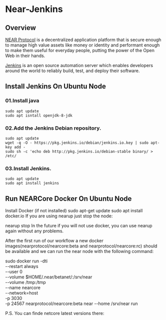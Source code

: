 # Near-Jenkins

## Overview

 [NEAR Protocol](https://near.org/) is a decentralized application platform that is secure enough to manage high value assets like money or identity and performant enough to make them useful for everyday people, putting the power of the Open Web in their hands.
 
 [Jenkins](https://www.jenkins.io/) is an open source automation server which enables developers around the world to reliably build, test, and deploy their software.
## Install Jenkins On Ubuntu Node
### 01.Install java
    sudo apt update 
    sudo apt isntall openjdk-8-jdk

### 02.Add the Jenkins Debian repository.
    sudo apt update
    wget -q -O - https://pkg.jenkins.io/debian/jenkins.io.key | sudo apt-key add -
    sudo sh -c 'echo deb http://pkg.jenkins.io/debian-stable binary/ > /etc/
### 03.Install Jenkins.
    sudo apt update
    sudo apt install jenkins
## Run NEARCore Docker On Ubuntu Node
Install Docker (if not installed)
sudo apt-get update
sudo apt install docker.io
If you are using nearup just stop the node:

nearup stop
In the future if you will not use docker, you can use nearup again without any problems.

After the first run of our workflow a new docker images(nearprotocol/nearcore:beta and nearprotocol/nearcore:rc) should be available and we can run the near node with the following command:

sudo docker run -dti \
     --restart always \
     --user 0 \
     --volume $HOME/.near/betanet/:/srv/near \
     --volume /tmp:/tmp \
     --name nearcore \
     --network=host \
     -p 3030 \
     -p 24567 nearprotocol/nearcore:beta near --home /srv/near run
 
 P.S. You can finde netcore latest versions there: 
